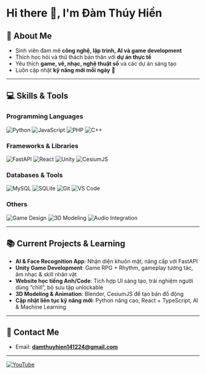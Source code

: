 # Hi there 👋, I'm Đàm Thúy Hiền 

## 🌱 About Me
- Sinh viên đam mê **công nghệ, lập trình, AI và game development**
- Thích học hỏi và thử thách bản thân với **dự án thực tế**
- Yêu thích **game, vẽ, nhạc, nghệ thuật số** và các dự án sáng tạo
- Luôn cập nhật **kỹ năng mới mỗi ngày** 🚀

---

## 💻 Skills & Tools

### Programming Languages
![Python](https://img.shields.io/badge/Python-3776AB?style=for-the-badge&logo=python&logoColor=white)
![JavaScript](https://img.shields.io/badge/JavaScript-F7DF1E?style=for-the-badge&logo=javascript&logoColor=black)
![PHP](https://img.shields.io/badge/PHP-777BB4?style=for-the-badge&logo=php&logoColor=white)
![C++](https://img.shields.io/badge/C++-00599C?style=for-the-badge&logo=c%2B%2B&logoColor=white)

### Frameworks & Libraries
![FastAPI](https://img.shields.io/badge/FastAPI-009688?style=for-the-badge&logo=fastapi&logoColor=white)
![React](https://img.shields.io/badge/React-61DAFB?style=for-the-badge&logo=react&logoColor=black)
![Unity](https://img.shields.io/badge/Unity-000000?style=for-the-badge&logo=unity&logoColor=white)
![CesiumJS](https://img.shields.io/badge/CesiumJS-FF0033?style=for-the-badge&logo=data:image/png;base64,iVBORw0KGgoAAAANSUhEUgAAABAAAAAQCAYAAAAf8/9hAAABJUlEQVR42mL8//8/AyWAVZyj//37/2Z2BxxJ0Q8/BXkEpcFf7j1A+Qp+M/EbjFzP8n/g2w2g7wH3x0gQ6bB+Yv/k0nKfAwD3wn4vXMR/d+mf/++cReAcowfA6gLvwH7LwHw3YCXf8n/CZ/2TgPw/j/o0ICsBfxv4xw3w3/9Y/5iMgfQmIGZgEx8P//vX3b+zG8RAfI/GfVfQ8AIcH+LxqYEMMDA8Mj4Hw//79/vxv4nFgwDRrGHpG7sb7gAAAABJRU5ErkJggg==)

### Databases & Tools
![MySQL](https://img.shields.io/badge/MySQL-4479A1?style=for-the-badge&logo=mysql&logoColor=white)
![SQLite](https://img.shields.io/badge/SQLite-003B57?style=for-the-badge&logo=sqlite&logoColor=white)
![Git](https://img.shields.io/badge/Git-F05032?style=for-the-badge&logo=git&logoColor=white)
![VS Code](https://img.shields.io/badge/VS%20Code-007ACC?style=for-the-badge&logo=visual-studio-code&logoColor=white)

### Others
![Game Design](https://img.shields.io/badge/Game_Design-FAB038?style=for-the-badge)
![3D Modeling](https://img.shields.io/badge/3D_Modeling-8A2BE2?style=for-the-badge)
![Audio Integration](https://img.shields.io/badge/Audio_Integration-FF69B4?style=for-the-badge)

---

## 📚 Current Projects & Learning
- **AI & Face Recognition App**: Nhận diện khuôn mặt, nâng cấp với FastAPI
- **Unity Game Development**: Game RPG + Rhythm, gameplay tương tác, âm nhạc & skill nhân vật
- **Website học tiếng Anh/Code**: Tích hợp UI sáng tạo, trải nghiệm người dùng “chill”, bộ sưu tập unlockable
- **3D Modeling & Animation**: Blender, CesiumJS để tạo bản đồ động
- **Cập nhật liên tục kỹ năng mới**: Python nâng cao, React + TypeScript, AI & Machine Learning

---


## 🔗 Contact Me
- Email: **damthuyhien141224@gmail.com**


---
[![YouTube](https://img.shields.io/badge/YouTube-FF0000?style=for-the-badge&logo=youtube&logoColor=white)](https://www.youtube.com/@jenasophronia204)


